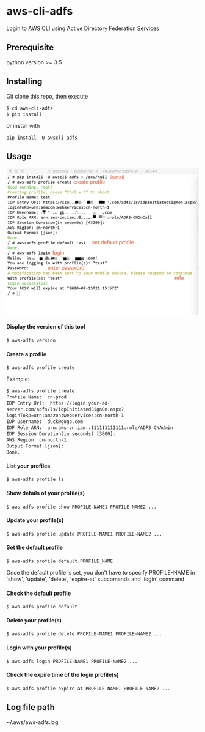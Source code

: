 # aws-cli-adfs
Login to AWS CLI using Active Directory Federation Services

## Prerequisite
python version >= 3.5

## Installing

Git clone this repo, then execute
```shell
$ cd aws-cli-adfs
$ pip install .
```
or install with
```shell
pip install -U awscli-adfs
```

## Usage

![usage](./aws-adfs.jpg)

#### Display the version of this tool
```shell
$ aws-adfs version
```

#### Create a profile

```shell
$ aws-adfs profile create
```
Example:
```shell
$ aws-adfs profile create
Profile Name:  cn-prod
IDP Entry Url:  https://login.your-ad-server.com/adfs/ls/idpInitiatedSignOn.aspx?loginToRp=urn:amazon:webservices:cn-north-1
IDP Username:  duck@gogo.com
IDP Role ARN:  arn:aws-cn:iam::111111111111:role/ADFS-CNAdmin
IDP Session Duration(in seconds) [3600]: 
AWS Region: cn-north-1
Output Format [json]:
Done.
```

#### List your profiles
```shell
$ aws-adfs profile ls
```

#### Show details of your profile(s)
```shell
$ aws-adfs profile show PROFILE-NAME1 PROFILE-NAME2 ...
```

#### Update your profile(s)
```shell
$ aws-adfs profile update PROFILE-NAME1 PROFILE-NAME2 ...
```

#### Set the default profile
```shell
$ aws-adfs profile default PROFILE_NAME
```
Once the default profile is set, you don't have to specify PROFILE-NAME in 'show', 'update', 'delete', 'expire-at' subcomands and 'login' command

#### Check the default profile
```shell
$ aws-adfs profile default
```

#### Delete your profile(s)
```shell
$ aws-adfs profile delete PROFILE-NAME1 PROFILE-NAME2 ...
```

#### Login with your profile(s)
```shell
$ aws-adfs login PROFILE-NAME1 PROFILE-NAME2 ...
```

#### Check the expire time of the login profile(s)
```shell
$ aws-adfs profile expire-at PROFILE-NAME1 PROFILE-NAME2 ...
```

## Log file path
~/.aws/aws-adfs.log
